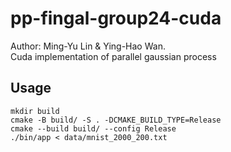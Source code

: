 # pp-fingal-group24-cuda
Author: Ming-Yu Lin & Ying-Hao Wan.   
Cuda implementation of parallel gaussian process
## Usage
```
mkdir build
cmake -B build/ -S . -DCMAKE_BUILD_TYPE=Release
cmake --build build/ --config Release
./bin/app < data/mnist_2000_200.txt
```
